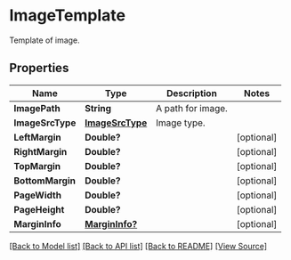 # ImageTemplate
Template of image.

## Properties
Name | Type | Description | Notes
------------ | ------------- | ------------- | -------------
**ImagePath** | **String** | A path for image. | 
**ImageSrcType** | [**ImageSrcType**](ImageSrcType.md) | Image type. | 
**LeftMargin** | **Double?** |  | [optional]
**RightMargin** | **Double?** |  | [optional]
**TopMargin** | **Double?** |  | [optional]
**BottomMargin** | **Double?** |  | [optional]
**PageWidth** | **Double?** |  | [optional]
**PageHeight** | **Double?** |  | [optional]
**MarginInfo** | [**MarginInfo?**](MarginInfo.md) |  | [optional]

[[Back to Model list]](../README.md#documentation-for-models) [[Back to API list]](../README.md#documentation-for-api-endpoints) [[Back to README]](../README.md) [[View Source]](../AsposePdfCloud/Models/ImageTemplate.swift)

